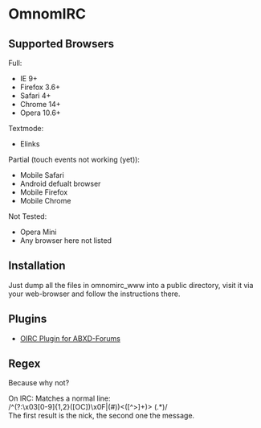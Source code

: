 OmnomIRC
========
Supported Browsers
------------------
Full:
* IE 9+
* Firefox 3.6+
* Safari 4+
* Chrome 14+
* Opera 10.6+

Textmode:
* Elinks

Partial (touch events not working (yet)):
* Mobile Safari
* Android defualt browser
* Mobile Firefox
* Mobile Chrome

Not Tested:
* Opera Mini
* Any browser here not listed

Installation
------------
Just dump all the files in omnomirc_www into a public directory, visit it via your web-browser and follow the instructions there.

Plugins
-------
* [OIRC Plugin for ABXD-Forums](https://github.com/juju2143/ABXD-plugin-OmnomIRC)

Regex
-----
Because why not?

On IRC:
Matches a normal line:  
/^(?:\x03[0-9]{1,2}\([OC]\)\x0F|\(#\))<([^>]+)> (.*)/  
The first result is the nick, the second one the message.